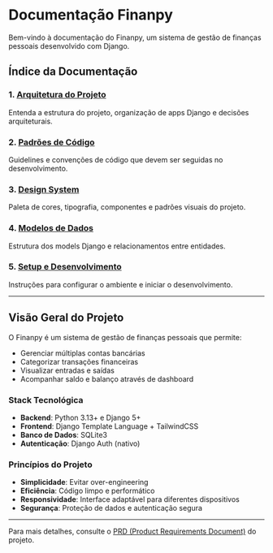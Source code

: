 # Documentação Finanpy

Bem-vindo à documentação do Finanpy, um sistema de gestão de finanças pessoais desenvolvido com Django.

## Índice da Documentação

### 1. [Arquitetura do Projeto](./architecture.md)
Entenda a estrutura do projeto, organização de apps Django e decisões arquiteturais.

### 2. [Padrões de Código](./coding-standards.md)
Guidelines e convenções de código que devem ser seguidas no desenvolvimento.

### 3. [Design System](./design-system.md)
Paleta de cores, tipografia, componentes e padrões visuais do projeto.

### 4. [Modelos de Dados](./data-models.md)
Estrutura dos models Django e relacionamentos entre entidades.

### 5. [Setup e Desenvolvimento](./setup.md)
Instruções para configurar o ambiente e iniciar o desenvolvimento.

---

## Visão Geral do Projeto

O Finanpy é um sistema de gestão de finanças pessoais que permite:
- Gerenciar múltiplas contas bancárias
- Categorizar transações financeiras
- Visualizar entradas e saídas
- Acompanhar saldo e balanço através de dashboard

### Stack Tecnológica

- **Backend**: Python 3.13+ e Django 5+
- **Frontend**: Django Template Language + TailwindCSS
- **Banco de Dados**: SQLite3
- **Autenticação**: Django Auth (nativo)

### Princípios do Projeto

- **Simplicidade**: Evitar over-engineering
- **Eficiência**: Código limpo e performático
- **Responsividade**: Interface adaptável para diferentes dispositivos
- **Segurança**: Proteção de dados e autenticação segura

---

Para mais detalhes, consulte o [PRD (Product Requirements Document)](../PRD.md) do projeto.
